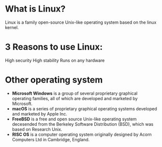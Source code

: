 
# What is Linux?
Linux is a family open-source Unix-like operating system based on the linux kernel.
# 3 Reasons to use Linux:
High security
High stability
Runs on any hardware
# Other operating system
* **Microsoft Windows** is a group of several proprietary graphical operating families, all of which are developed and marketed by Microsoft.
* **macOS** is a series of proprietary graphical operating systems developed and marketed by Apple Inc.
* **FreeBSD** is a free and open source Unix-like operating system decesended from the Berkeley Software Distribution (BSD), which was based on Research Unix.
* **RISC OS** is a computer operating system originally designed by Acorn Computers Ltd in Cambridge, England.

